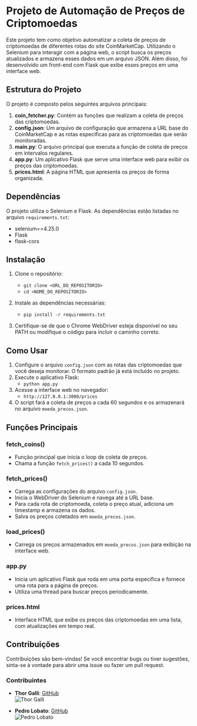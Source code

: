 # Projeto de Automação de Preços de Criptomoedas

Este projeto tem como objetivo automatizar a coleta de preços de criptomoedas de diferentes rotas do site CoinMarketCap. Utilizando o Selenium para interagir com a página web, o script busca os preços atualizados e armazena esses dados em um arquivo JSON. Além disso, foi desenvolvido um front-end com Flask que exibe esses preços em uma interface web.

## Estrutura do Projeto

O projeto é composto pelos seguintes arquivos principais:

1. **coin_fetcher.py**: Contém as funções que realizam a coleta de preços das criptomoedas.
2. **config.json**: Um arquivo de configuração que armazena a URL base do CoinMarketCap e as rotas específicas para as criptomoedas que serão monitoradas.
3. **main.py**: O arquivo principal que executa a função de coleta de preços em intervalos regulares.
4. **app.py**: Um aplicativo Flask que serve uma interface web para exibir os preços das criptomoedas.
5. **prices.html**: A página HTML que apresenta os preços de forma organizada.

## Dependências

O projeto utiliza o Selenium e Flask. As dependências estão listadas no arquivo `requirements.txt`:

- selenium==4.25.0
- Flask
- flask-cors

## Instalação

1. Clone o repositório:
   - `git clone <URL_DO_REPOSITORIO>`
   - `cd <NOME_DO_REPOSITORIO>`

2. Instale as dependências necessárias:
   - `pip install -r requirements.txt`

3. Certifique-se de que o Chrome WebDriver esteja disponível no seu PATH ou modifique o código para incluir o caminho correto.

## Como Usar

1. Configure o arquivo `config.json` com as rotas das criptomoedas que você deseja monitorar. O formato padrão já está incluído no projeto.
2. Execute o aplicativo Flask:
   - `python app.py`
3. Acesse a interface web no navegador:
   - `http://127.0.0.1:3000/prices`
4. O script fará a coleta de preços a cada 60 segundos e os armazenará no arquivo `moeda_precos.json`.

## Funções Principais

### fetch_coins()

- Função principal que inicia o loop de coleta de preços.
- Chama a função `fetch_prices()` a cada 10 segundos.

### fetch_prices()

- Carrega as configurações do arquivo `config.json`.
- Inicia o WebDriver do Selenium e navega até a URL base.
- Para cada rota de criptomoeda, coleta o preço atual, adiciona um timestamp e armazena os dados.
- Salva os preços coletados em `moeda_precos.json`.

### load_prices()

- Carrega os preços armazenados em `moeda_precos.json` para exibição na interface web.

### app.py

- Inicia um aplicativo Flask que roda em uma porta específica e fornece uma rota para a página de preços.
- Utiliza uma thread para buscar preços periodicamente.

### prices.html

- Interface HTML que exibe os preços das criptomoedas em uma lista, com atualizações em tempo real.

## Contribuições

Contribuições são bem-vindas! Se você encontrar bugs ou tiver sugestões, sinta-se à vontade para abrir uma issue ou fazer um pull request.

### Contribuintes

- **Thor Galli**: [GitHub](https://github.com/ThorGalli)  
  ![Thor Galli](https://avatars.githubusercontent.com/u/95541125?v=4)

- **Pedro Lobato**: [GitHub](https://github.com/Pedrossl/)  
  ![Pedro Lobato](https://avatars.githubusercontent.com/u/116649671?v=4)